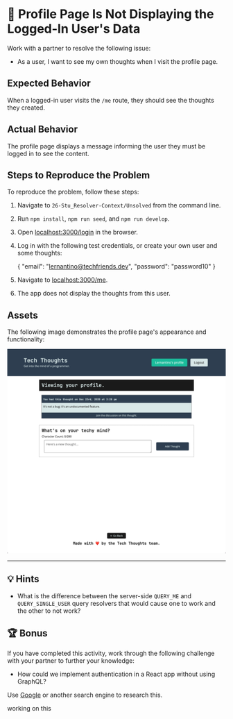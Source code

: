 # 🐛 Profile Page Is Not Displaying the Logged-In User's Data

Work with a partner to resolve the following issue:

- As a user, I want to see my own thoughts when I visit the profile page.

## Expected Behavior

When a logged-in user visits the `/me` route, they should see the thoughts they created.

## Actual Behavior

The profile page displays a message informing the user they must be logged in to see the content.

## Steps to Reproduce the Problem

To reproduce the problem, follow these steps:

1. Navigate to `26-Stu_Resolver-Context/Unsolved` from the command line.

2. Run `npm install`, `npm run seed`, and `npm run develop`.

3. Open <localhost:3000/login> in the browser.

4. Log in with the following test credentials, or create your own user and some thoughts:

   {
   "email": "lernantino@techfriends.dev",
   "password": "password10"
   }

5. Navigate to <localhost:3000/me>.

6. The app does not display the thoughts from this user.

## Assets

The following image demonstrates the profile page's appearance and functionality:

![The logged-in user's profile page displays thoughts they've created and a form to create more thoughts.](./Images/01-screenshot.png)

---

## 💡 Hints

- What is the difference between the server-side `QUERY_ME` and `QUERY_SINGLE_USER` query resolvers that would cause one to work and the other to not work?

## 🏆 Bonus

If you have completed this activity, work through the following challenge with your partner to further your knowledge:

- How could we implement authentication in a React app without using GraphQL?

Use [Google](https://www.google.com) or another search engine to research this.

working on this

